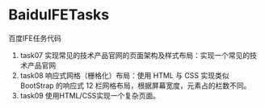 # BaiduIFETasks
百度IFE任务代码

1. task07 实现常见的技术产品官网的页面架构及样式布局：实现一个常见的技术产品官网
2. task08 响应式网格（栅格化）布局：使用 HTML 与 CSS 实现类似 BootStrap 的响应式 12 栏网格布局，根据屏幕宽度，元素占的栏数不同。
3. task09 使用HTML/CSS实现一个复杂页面。
